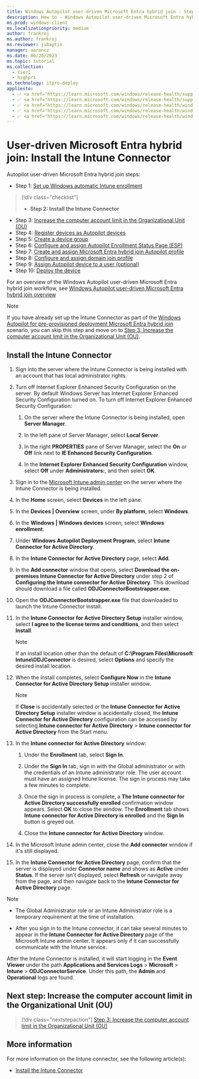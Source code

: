 ```yaml
---
title: Windows Autopilot user-driven Microsoft Entra hybrid join - Step 2 of 10 - Install the Intune Connector
description: How to - Windows Autopilot user-driven Microsoft Entra hybrid join - Step 2 of 10 - Install the Intune Connector(ESP).
ms.prod: windows-client
ms.localizationpriority: medium
author: frankroj
ms.author: frankroj
ms.reviewer: jubaptis
manager: aaroncz
ms.date: 06/26/2023
ms.topic: tutorial
ms.collection: 
  - tier1
  - highpri
ms.technology: itpro-deploy
appliesto:
  - ✅ <a href="https://learn.microsoft.com/windows/release-health/supported-versions-windows-client" target="_blank">Windows 11</a>
  - ✅ <a href="https://learn.microsoft.com/windows/release-health/supported-versions-windows-client" target="_blank">Windows 10</a>
  - ✅ <a href="https://learn.microsoft.com/windows/release-health/windows-server-release-info" target="_blank">Windows Server 2022</a>
  - ✅ <a href="https://learn.microsoft.com/windows/release-health/windows-server-release-info" target="_blank">Windows Server 2019</a>
  - ✅ <a href="https://learn.microsoft.com/windows/release-health/windows-server-release-info" target="_blank">Windows Server 2016</a>
---
```


# User-driven Microsoft Entra hybrid join: Install the Intune Connector

Autopilot user-driven Microsoft Entra hybrid join steps:
- Step 1: [Set up Windows automatic Intune enrollment](hybrid-azure-ad-join-automatic-enrollment.md)
> [!div class="checklist"]
> - **Step 2: Install the Intune Connector**
- Step 3: [Increase the computer account limit in the Organizational Unit (OU)](hybrid-azure-ad-join-computer-account-limit.md)
- Step 4: [Register devices as Autopilot devices](hybrid-azure-ad-join-register-device.md)
- Step 5: [Create a device group](hybrid-azure-ad-join-device-group.md)
- Step 6: [Configure and assign Autopilot Enrollment Status Page (ESP)](hybrid-azure-ad-join-esp.md)
- Step 7: [Create and assign Microsoft Entra hybrid join Autopilot profile](hybrid-azure-ad-join-autopilot-profile.md)
- Step 8: [Configure and assign domain join profile](hybrid-azure-ad-join-domain-join-profile.md)
- Step 9: [Assign Autopilot device to a user (optional)](hybrid-azure-ad-join-assign-device-to-user.md)
- Step 10: [Deploy the device](hybrid-azure-ad-join-deploy-device.md)

For an overview of the Windows Autopilot user-driven Microsoft Entra hybrid join workflow, see [Windows Autopilot user-driven Microsoft Entra hybrid join overview](hybrid-azure-ad-join-workflow.md#workflow)

> [!NOTE]
>
> If you have already set up the Intune Connector as part of the [Windows Autopilot for pre-provisioned deployment Microsoft Entra hybrid join](../pre-provisioning/hybrid-azure-ad-join-workflow.md) scenario, you can skip this step and move on to [Step 3: Increase the computer account limit in the Organizational Unit (OU)](hybrid-azure-ad-join-computer-account-limit.md).

## Install the Intune Connector

1. Sign into the server where the Intune Connector is being installed with an account that has local administrator rights.

1. Turn off Internet Explorer Enhanced Security Configuration on the server. By default Windows Server has Internet Explorer Enhanced Security Configuration turned on. To turn off Internet Explorer Enhanced Security Configuration:

   1. On the server where the Intune Connector is being installed, open **Server Manager**.

   1. In the left pane of Server Manager, select **Local Server**.

   1. In the right **PROPERTIES** pane of Server Manager, select the **On** or **Off** link next to **IE Enhanced Security Configuration**.

   1. In the **Internet Explorer Enhanced Security Configuration** window, select **Off** under **Administrators:**, and then select **OK**.

1. Sign in to the [Microsoft Intune admin center](https://go.microsoft.com/fwlink/?linkid=2109431) on the server where the Intune Connector is being installed.

1. In the **Home** screen, select **Devices** in the left pane.

1. In the **Devices | Overview** screen, under **By platform**, select **Windows**.

1. In the **Windows | Windows devices** screen, select **Windows enrollment**.

1. Under **Windows Autopilot Deployment Program**, select **Intune Connector for Active Directory**.

1. In the **Intune Connector for Active Directory** page, select **Add**.

1. In the **Add connector** window that opens, select **Download the on-premises Intune Connector for Active Directory** under step 2 of **Configuring the Intune connector for Active Directory**. This download should download a file called **ODJConnectorBootstrapper.exe**.

1. Open the **ODJConnectorBootstrapper.exe** file that downloaded to launch the Intune Connector install.

1. In the **Intune Connector for Active Directory Setup** installer window, select **I agree to the license terms and conditions**, and then select **Install**.

    > [!NOTE]
    >
    > If an install location other than the default of **C:\Program Files\Microsoft Intune\ODJConnector** is desired, select **Options** and specify the desired install location.

1. When the install completes, select **Configure Now** in the **Intune Connector for Active Directory Setup** installer window.

    > [!NOTE]
    >
    > If **Close** is accidentally selected or the **Intune Connector for Active Directory Setup** installer window is accidentally closed, the **Intune Connector for Active Directory** configuration can be accessed by selecting **Intune connector for Active Directory** > **Intune connector for Active Directory** from the Start menu.

1. In the **Intune connector for Active Directory** window:

   1. Under the **Enrollment** tab, select **Sign In**.

   1. Under the **Sign In** tab, sign in with the Global administrator or with the credentials of an Intune administrator role. The user account must have an assigned Intune license. The sign in process may take a few minutes to complete.

   1. Once the sign in process is complete, a **The Intune connector for Active Directory successfully enrolled** confirmation window appears. Select **OK** to close the window. The **Enrollment** tab shows **Intune connector for Active Directory is enrolled** and the **Sign In** button is greyed out.

   1. Close the **Intune connector for Active Directory** window.

1. In the Microsoft Intune admin center, close the **Add connector** window if it's still displayed.

1. In the **Intune Connector for Active Directory** page, confirm that the server is displayed under **Connector name** and shows as **Active** under **Status**. If the server isn't displayed, select **Refresh** or navigate away from the page, and then navigate back to the **Intune Connector for Active Directory** page.

> [!NOTE]
>
> - The Global Administrator role or an Intune Administrator role is a temporary requirement at the time of installation.
 - After you sign in to the Intune connector, it can take several minutes to appear in the **Intune Connector for Active Directory** page of the Microsoft Intune admin center. It appears only if it can successfully communicate with the Intune service.

After the Intune Connector is installed, it will start logging in the **Event Viewer** under the path **Applications and Services Logs** > **Microsoft** > **Intune** > **ODJConnectorService**. Under this path, the **Admin** and **Operational** logs are found.

## Next step: Increase the computer account limit in the Organizational Unit (OU)

> [!div class="nextstepaction"]
> [Step 3: Increase the computer account limit in the Organizational Unit (OU)](hybrid-azure-ad-join-computer-account-limit.md)

## More information

For more information on the Intune connector, see the following article(s):

- [Install the Intune Connector](/mem/autopilot/windows-autopilot-hybrid#install-the-intune-connector)
